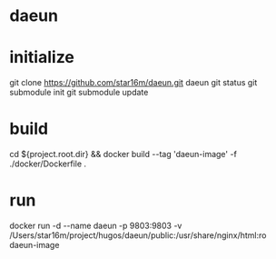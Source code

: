# daeun

# initialize
git clone https://github.com/star16m/daeun.git daeun
git status
git submodule init
git submodule update

# build
cd ${project.root.dir} && docker build --tag 'daeun-image' -f ./docker/Dockerfile .

# run
docker run -d --name daeun -p 9803:9803 -v /Users/star16m/project/hugos/daeun/public:/usr/share/nginx/html:ro daeun-image